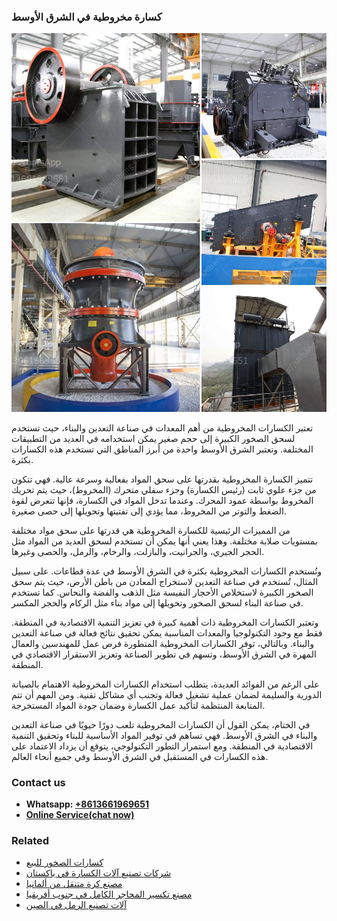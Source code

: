 <h3>كسارة مخروطية في الشرق الأوسط</h3><img src='1701853273.jpg' alt=''><p>تعتبر الكسارات المخروطية من أهم المعدات في صناعة التعدين والبناء، حيث تستخدم لسحق الصخور الكبيرة إلى حجم صغير يمكن استخدامه في العديد من التطبيقات المختلفة. وتعتبر الشرق الأوسط واحدة من أبرز المناطق التي تستخدم هذه الكسارات بكثرة.</p><p>تتميز الكسارة المخروطية بقدرتها على سحق المواد بفعالية وسرعة عالية. فهي تتكون من جزء علوي ثابت (رئيس الكسارة) وجزء سفلي متحرك (المخروط)، حيث يتم تحريك المخروط بواسطة عمود المحرك. وعندما تدخل المواد في الكسارة، فإنها تتعرض لقوة الضغط والتوتر من المخروط، مما يؤدي إلى تفتيتها وتحويلها إلى حصى صغيرة.</p><p>من المميزات الرئيسية للكسارة المخروطية هي قدرتها على سحق مواد مختلفة بمستويات صلابة مختلفة. وهذا يعني أنها يمكن أن تستخدم لسحق العديد من المواد مثل الحجر الجيري، والجرانيت، والبازلت، والرخام، والرمل، والحصى وغيرها.</p><p>وتُستخدم الكسارات المخروطية بكثرة في الشرق الأوسط في عدة قطاعات. على سبيل المثال، تُستخدم في صناعة التعدين لاستخراج المعادن من باطن الأرض، حيث يتم سحق الصخور الكبيرة لاستخلاص الأحجار النفيسة مثل الذهب والفضة والنحاس. كما تستخدم في صناعة البناء لسحق الصخور وتحويلها إلى مواد بناء مثل الركام والحجر المكسر.</p><p>وتعتبر الكسارات المخروطية ذات أهمية كبيرة في تعزيز التنمية الاقتصادية في المنطقة. فقط مع وجود التكنولوجيا والمعدات المناسبة يمكن تحقيق نتائج فعالة في صناعة التعدين والبناء. وبالتالي، توفر الكسارات المخروطية المتطورة فرص عمل للمهندسين والعمال المهرة في الشرق الأوسط، وتسهم في تطوير الصناعة وتعزيز الاستقرار الاقتصادي في المنطقة.</p><p>على الرغم من الفوائد العديدة، يتطلب استخدام الكسارات المخروطية الاهتمام بالصيانة الدورية والسليمة لضمان عملية تشغيل فعالة وتجنب أي مشاكل تقنية. ومن المهم أن تتم المتابعة المنتظمة لتأكيد عمل الكسارة وضمان جودة المواد المستخرجة.</p><p>في الختام، يمكن القول أن الكسارات المخروطية تلعب دورًا حيويًا في صناعة التعدين والبناء في الشرق الأوسط. فهي تساهم في توفير المواد الأساسية للبناء وتحقيق التنمية الاقتصادية في المنطقة. ومع استمرار التطور التكنولوجي، يتوقع أن يزداد الاعتماد على هذه الكسارات في المستقبل في الشرق الأوسط وفي جميع أنحاء العالم.</p><h3>Contact us</h3><ul><li><strong>Whatsapp:&nbsp;<a href="https://wa.me/8613661969651">+8613661969651</a></strong></li><li><a href="https://swt.shibang-china.com/?git&amp;zhl&amp;كسارة مخروطية في الشرق الأوسط"><strong>Online Service(chat now)</strong></a></li></ul><h3>Related</h3><ul><li><a href='كسارات الصخور للبيع.md'>كسارات الصخور للبيع</a></li><li><a href='شركات تصنيع آلات الكسارة في باكستان.md'>شركات تصنيع آلات الكسارة في باكستان</a></li><li><a href='مصنع كرة متنقل من ألمانيا.md'>مصنع كرة متنقل من ألمانيا</a></li><li><a href='مصنع تكسير المحاجر الكامل في جنوب أفريقيا.md'>مصنع تكسير المحاجر الكامل في جنوب أفريقيا</a></li><li><a href='آلات تصنيع الرمل في الصين.md'>آلات تصنيع الرمل في الصين</a></li></ul>